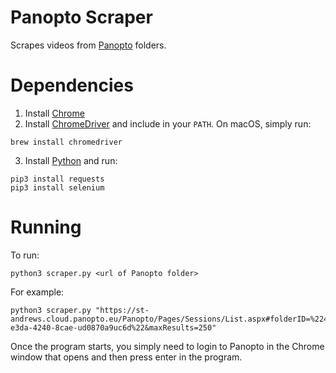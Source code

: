 # Panopto Scraper
Scrapes videos from [Panopto](https://www.panopto.com/) folders.

# Dependencies
1) Install [Chrome](https://www.google.com/chrome/)
2) Install [ChromeDriver](https://sites.google.com/a/chromium.org/chromedriver/downloads) and include in your `PATH`. On macOS, simply run:
```
brew install chromedriver
```

3) Install [Python](https://www.python.org/downloads/) and run:
```
pip3 install requests
pip3 install selenium
```

# Running
To run:

```
python3 scraper.py <url of Panopto folder>
```

For example:

```
python3 scraper.py "https://st-andrews.cloud.panopto.eu/Panopto/Pages/Sessions/List.aspx#folderID=%224e1b0a53-e3da-4240-8cae-ud0870a9uc6d%22&maxResults=250"
```

Once the program starts, you simply need to login to Panopto in the Chrome window that opens and then press enter in the program.